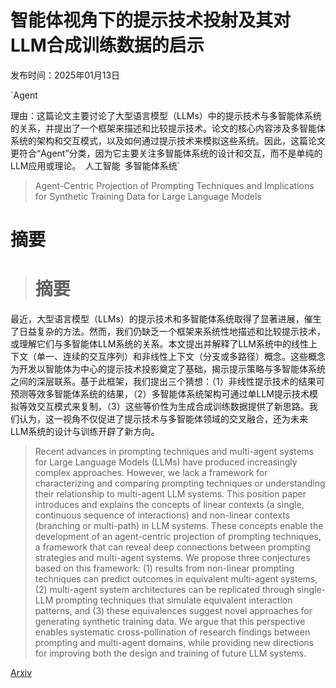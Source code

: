 # 智能体视角下的提示技术投射及其对LLM合成训练数据的启示

发布时间：2025年01月13日

`Agent

理由：这篇论文主要讨论了大型语言模型（LLMs）中的提示技术与多智能体系统的关系，并提出了一个框架来描述和比较提示技术。论文的核心内容涉及多智能体系统的架构和交互模式，以及如何通过提示技术来模拟这些系统。因此，这篇论文更符合“Agent”分类，因为它主要关注多智能体系统的设计和交互，而不是单纯的LLM应用或理论。` `人工智能` `多智能体系统`

> Agent-Centric Projection of Prompting Techniques and Implications for Synthetic Training Data for Large Language Models

# 摘要

> # 摘要
最近，大型语言模型（LLMs）的提示技术和多智能体系统取得了显著进展，催生了日益复杂的方法。然而，我们仍缺乏一个框架来系统性地描述和比较提示技术，或理解它们与多智能体LLM系统的关系。本文提出并解释了LLM系统中的线性上下文（单一、连续的交互序列）和非线性上下文（分支或多路径）概念。这些概念为开发以智能体为中心的提示技术投影奠定了基础，揭示提示策略与多智能体系统之间的深层联系。基于此框架，我们提出三个猜想：（1）非线性提示技术的结果可预测等效多智能体系统的结果，（2）多智能体系统架构可通过单LLM提示技术模拟等效交互模式来复制，（3）这些等价性为生成合成训练数据提供了新思路。我们认为，这一视角不仅促进了提示技术与多智能体领域的交叉融合，还为未来LLM系统的设计与训练开辟了新方向。

> Recent advances in prompting techniques and multi-agent systems for Large Language Models (LLMs) have produced increasingly complex approaches. However, we lack a framework for characterizing and comparing prompting techniques or understanding their relationship to multi-agent LLM systems. This position paper introduces and explains the concepts of linear contexts (a single, continuous sequence of interactions) and non-linear contexts (branching or multi-path) in LLM systems. These concepts enable the development of an agent-centric projection of prompting techniques, a framework that can reveal deep connections between prompting strategies and multi-agent systems. We propose three conjectures based on this framework: (1) results from non-linear prompting techniques can predict outcomes in equivalent multi-agent systems, (2) multi-agent system architectures can be replicated through single-LLM prompting techniques that simulate equivalent interaction patterns, and (3) these equivalences suggest novel approaches for generating synthetic training data. We argue that this perspective enables systematic cross-pollination of research findings between prompting and multi-agent domains, while providing new directions for improving both the design and training of future LLM systems.

[Arxiv](https://arxiv.org/abs/2501.07815)